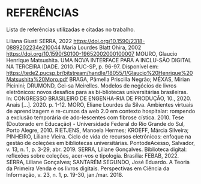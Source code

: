# REFERÊNCIAS

Lista de referências utilizadas e citadas no trabalho.


Liliana Giusti SERRA, 2022 https://doi.org/10.1590/2318-0889202234e210044
Maria Lourdes Blatt Ohira, 2002 https://doi.org/10.1590/S0100-19652002000100007
MOURO, Glaucio Henrique Matsushita. UMA NOVA INTERFACE PARA A INCLU-SÃO DIGITAL NA TERCEIRA IDADE. 2010. PUC-SP, p. 96-97. Disponível em: https://tede2.pucsp.br/bitstream/handle/18055/1/Glaucio%20Henrique%20Matsushita%20Moro.pdf
BRAGA, Pâmella Priscilla Negrão; MÉXAS, Mirian Picinini; DRUMOND, Gei-sa Meirelles. Modelos de negócios de livros eletrônicos: novos desafios para as bi-bliotecas universitárias brasileiras. In: CONGRESSO BRASILEIRO DE ENGENHA-RIA DE PRODUÇÃO, 10., 2020. Anais [...]. 2020. p. 1-12. 
MORO, Eliane Lourdes da Silva. Ambientes virtuais de aprendizagem e re-cursos da web 2.0 em contexto hospitalar: rompendo a exclusão temporária de ado-lescentes com fibrose cística. 2010. Tese (Doutorado em Educação) - Universidade Federal do Rio Grande do Sul, Porto Alegre, 2010. 
RIETJENS, Manoela Hermes; KROEFF, Márcia Silveira; PINHEIRO, Liliane Vieira. Ciclo de vida de recursos eletrônicos: enfoque na gestão de coleções em bibliotecas universitárias. PontodeAcesso, Salvador, v. 13, n. 1, p. 3-29, abr. 2019. 
SERRA, Liliane Gonçalves. Biblioteca digital: reflexões sobre coleções, acer-vos e tipologia. Brasília: FEBAB, 2022. 
SERRA, Liliane Gonçalves; SANTARÉM SEGUNDO, José Eduardo. A Teoria da Primeira Venda e os livros digitais. Perspectivas em Ciência da Informação, v. 23, n. 1, p. 19-30, jan./mar. 2018. 





‌
